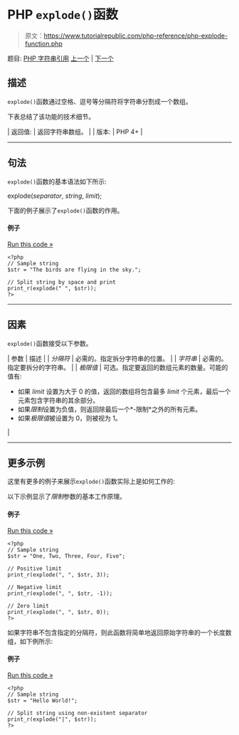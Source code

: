 # PHP `explode()`函数

> 原文：<https://www.tutorialrepublic.com/php-reference/php-explode-function.php>

题目: [PHP 字符串引用](php-string-functions.php) [上一个](php-echo-function.php) | [下一个](php-fprintf-function.php)

## 描述

`explode()`函数通过空格、逗号等分隔符将字符串分割成一个数组。

下表总结了该功能的技术细节。

| 返回值: | 返回字符串数组。 |
| 版本: | PHP 4+ |

* * *

## 句法

`explode()`函数的基本语法如下所示:

explode(*separator*, *string*, *limit*);

下面的例子展示了`explode()`函数的作用。

#### 例子

[Run this code »](../codelab.php?topic=php&file=explode-a-string-to-array "Run this code to view the output")

```
<?php
// Sample string
$str = "The birds are flying in the sky.";

// Split string by space and print
print_r(explode(" ", $str));
?>
```

* * *

## 因素

`explode()`函数接受以下参数。

| 参数 | 描述 |
| *分隔符* | 必需的。指定拆分字符串的位置。 |
| *字符串* | 必需的。指定要拆分的字符串。 |
| *极限值* | 可选。指定要返回的数组元素的数量。可能的值有:

*   如果 *limit* 设置为大于 0 的值，返回的数组将包含最多 *limit* 个元素，最后一个元素包含字符串的其余部分。
*   如果*限制*设置为负值，则返回除最后一个*-限制*之外的所有元素。
*   如果*极限值*被设置为 0，则被视为 1。

 |

* * *

## 更多示例

这里有更多的例子来展示`explode()`函数实际上是如何工作的:

以下示例显示了*限制*参数的基本工作原理。

#### 例子

[Run this code »](../codelab.php?topic=php&file=passing-limit-parameter-to-explode "Run this code to view the output")

```
<?php
// Sample string
$str = "One, Two, Three, Four, Five";

// Positive limit
print_r(explode(", ", $str, 3));

// Negative limit
print_r(explode(", ", $str, -1));

// Zero limit
print_r(explode(", ", $str, 0));
?>
```

如果字符串不包含指定的分隔符，则此函数将简单地返回原始字符串的一个长度数组，如下例所示:

#### 例子

[Run this code »](../codelab.php?topic=php&file=when-string-does-not-contain-the-specified-separator "Run this code to view the output")

```
<?php
// Sample string
$str = "Hello World!";

// Split string using non-existent separator
print_r(explode("|", $str));
?>
```